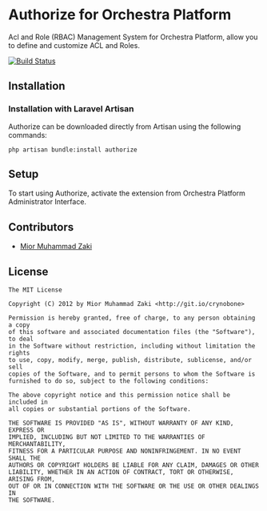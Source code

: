 Authorize for Orchestra Platform
=========

Acl and Role (RBAC) Management System for Orchestra Platform, allow you to define and customize ACL and Roles.

[![Build Status](https://secure.travis-ci.org/orchestral/authorize.png?branch=master)](http://travis-ci.org/orchestral/authorize)

## Installation

### Installation with Laravel Artisan

Authorize can be downloaded directly from Artisan using the following commands:

	php artisan bundle:install authorize

## Setup

To start using Authorize, activate the extension from Orchestra Platform Administrator Interface.

## Contributors

* [Mior Muhammad Zaki](http://git.io/crynobone)

## License

	The MIT License

	Copyright (C) 2012 by Mior Muhammad Zaki <http://git.io/crynobone>

	Permission is hereby granted, free of charge, to any person obtaining a copy
	of this software and associated documentation files (the "Software"), to deal
	in the Software without restriction, including without limitation the rights
	to use, copy, modify, merge, publish, distribute, sublicense, and/or sell
	copies of the Software, and to permit persons to whom the Software is
	furnished to do so, subject to the following conditions:

	The above copyright notice and this permission notice shall be included in
	all copies or substantial portions of the Software.

	THE SOFTWARE IS PROVIDED "AS IS", WITHOUT WARRANTY OF ANY KIND, EXPRESS OR
	IMPLIED, INCLUDING BUT NOT LIMITED TO THE WARRANTIES OF MERCHANTABILITY,
	FITNESS FOR A PARTICULAR PURPOSE AND NONINFRINGEMENT. IN NO EVENT SHALL THE
	AUTHORS OR COPYRIGHT HOLDERS BE LIABLE FOR ANY CLAIM, DAMAGES OR OTHER
	LIABILITY, WHETHER IN AN ACTION OF CONTRACT, TORT OR OTHERWISE, ARISING FROM,
	OUT OF OR IN CONNECTION WITH THE SOFTWARE OR THE USE OR OTHER DEALINGS IN
	THE SOFTWARE.
